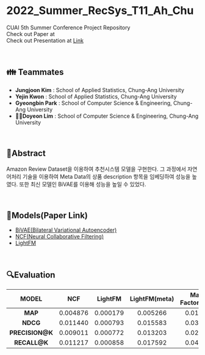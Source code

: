 # 2022_Summer_RecSys_T11_Ah_Chu
CUAI 5th Summer Conference Project Repository   
Check out Paper at    
Check out Presentation at [Link](https://github.com/CUAI-CAU/2022_Summer_RecSys_T11_Ah_Chu/blob/main/Ah%20chu%20%EB%B0%9C%ED%91%9C%20%EC%9E%90%EB%A3%8C.pptx)  

<br>

## 👪 Teammates
- **Jungjoon Kim** : School of Applied Statistics, Chung-Ang University
- **Yejin Kwon** : School of Applied Statistics, Chung-Ang University
- **Gyeongbin Park** : School of Computer Science & Engineering, Chung-Ang University
- **🙋‍♀️Doyeon Lim** : School of Computer Science & Engineering, Chung-Ang University

<br>

## 📄Abstract
Amazon Review Dataset을 이용하여 추천시스템 모델을 구현한다. 그 과정에서 자연어처리 기술을 이용하여 Meta Data의 상품 description 항목을 임베딩하여 성능을 높였다. 또한 최신 모델인 BiVAE를 이용해 성능을 높일 수 있었다. 

<br>

## 🔧Models(Paper Link)
- [BiVAE(Bilateral Variational Autoencoder)](https://dl.acm.org/doi/pdf/10.1145/3437963.3441759)
- [NCF(Neural Collaborative Filtering)](https://liqiangnie.github.io/paper/p173-he.pdf)
- [LightFM](http://ceur-ws.org/Vol-1448/paper4.pdf)

<br>

## 🔍Evaluation
|**MODEL**|**NCF**|**LightFM**|**LightFM(meta)**|**Matrix Factorization**|**Matrix Factorization(meta)**|**BiVAE**|
|:---:|:---:|:---:|:---:|:---:|:---:|:---:|
|**MAP**|0.004876|0.000179|0.005266|0.016408|0.016474|0.036288|
|**NDCG**|0.011440|0.000793|0.015583|0.031498|0.032077|0.085151|
|**PRECISION@K**|0.009011|0.000772|0.013203|0.021136|0.020952|0.057221|
|**RECALL@K**|0.011217|0.000858|0.017592|0.043550|0.042821|0.058966|


